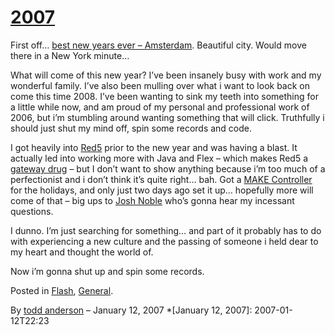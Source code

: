 # [2007](http://custardbelly.com/blog/2007/01/12/2007/)

First off… [best new years ever – Amsterdam](http://www.flickr.com/photos/91582541@N00/sets/72157594462173687/). Beautiful city. Would move there in a New York minute…

What will come of this new year? I’ve been insanely busy with work and my wonderful family. I’ve also been mulling over what i want to look back on come this time 2008. I’ve been wanting to sink my teeth into something for a little while now, and am proud of my personal and professional work of 2006, but i’m stumbling around wanting something that will click. Truthfully i should just shut my mind off, spin some records and code.

I got heavily into [Red5](http://osflash.org/red5) prior to the new year and was having a blast. It actually led into working more with Java and Flex – which makes Red5 a [gateway drug](http://www.flickr.com/photos/91582541@N00/347295583/in/set-72157594462173687/) – but I don’t want to show anything because i’m too much of a perfectionist and i don’t think it’s quite right… bah. Got a [MAKE Controller](http://www.makezine.com/controller/) for the holidays, and only just two days ago set it up… hopefully more will come of that – big ups to [Josh Noble](http://www.thefactoryfactory.com/wordpress/) who’s gonna hear my incessant questions.

I dunno. I’m just searching for something… and part of it probably has to do with experiencing a new culture and the passing of someone i held dear to my heart and thought the world of. 

Now i’m gonna shut up and spin some records.

Posted in [Flash](http://custardbelly.com/blog/category/flash/), [General](http://custardbelly.com/blog/category/general/).

By [todd anderson](http://custardbelly.com/blog/author/todd-anderson/) – January 12, 2007
  *[January 12, 2007]: 2007-01-12T22:23
